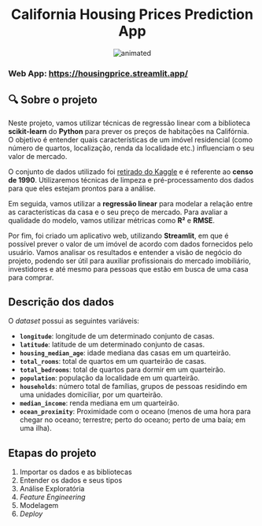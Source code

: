 **<h1 align='center'> California Housing Prices Prediction App </h1>**

<p align="center">
<img src="https://user-images.githubusercontent.com/69912320/234723379-21eab3af-67c2-45e7-97d1-19613de4cfc0.gif" alt="animated" />
</p>

### Web App: https://housingprice.streamlit.app/
## 🔍 Sobre o projeto
 
Neste projeto, vamos utilizar técnicas de regressão linear com a biblioteca **scikit-learn** do **Python** para prever os preços de habitações na Califórnia. O objetivo é entender quais características de um imóvel residencial (como número de quartos, localização, renda da localidade etc.) influenciam o seu valor de mercado.

O conjunto de dados utilizado foi [retirado do Kaggle](https://www.kaggle.com/datasets/camnugent/california-housing-prices) e é referente ao **censo de 1990**. Utilizaremos técnicas de limpeza e pré-processamento dos dados para que eles estejam prontos para a análise.

Em seguida, vamos utilizar a **regressão linear** para modelar a relação entre as características da casa e o seu preço de mercado. Para avaliar a qualidade do modelo, vamos utilizar métricas como **R²** e **RMSE**.

Por fim, foi criado um aplicativo web, utilizando **Streamlit**, em que é possível prever o valor de um imóvel de acordo com dados fornecidos pelo usuário. Vamos analisar os resultados e entender a visão de negócio do projeto, podendo ser útil para auxiliar profissionais do mercado imobiliário, investidores e até mesmo para pessoas que estão em busca de uma casa para comprar.

## Descrição dos dados

O *dataset* possui as seguintes variáveis:

- **`longitude`**: longitude de um determinado conjunto de casas.
- **`latitude`**: latitude de um determinado conjunto de casas.
- **`housing_median_age`**: idade mediana das casas em um quarteirão.
- **`total_rooms`**: total de quartos em um quarteirão de casas.
- **`total_bedrooms`**: total de quartos para dormir em um quarteirão.
- **`population`**: população da localidade em um quarteirão.
- **`households`**: número total de famílias, grupos de pessoas residindo em uma unidades domiciliar, por um quarteirão.
- **`median_income`**: renda mediana em um quarteirão.
- **`ocean_proximity`**: Proximidade com o oceano (menos de uma hora para chegar no oceano; terrestre; perto do oceano; perto de uma baía; em uma ilha).

## Etapas do projeto

1. Importar os dados e as bibliotecas
2. Entender os dados e seus tipos
3. Análise Exploratória
4. *Feature Engineering*
5. Modelagem
6. *Deploy*
